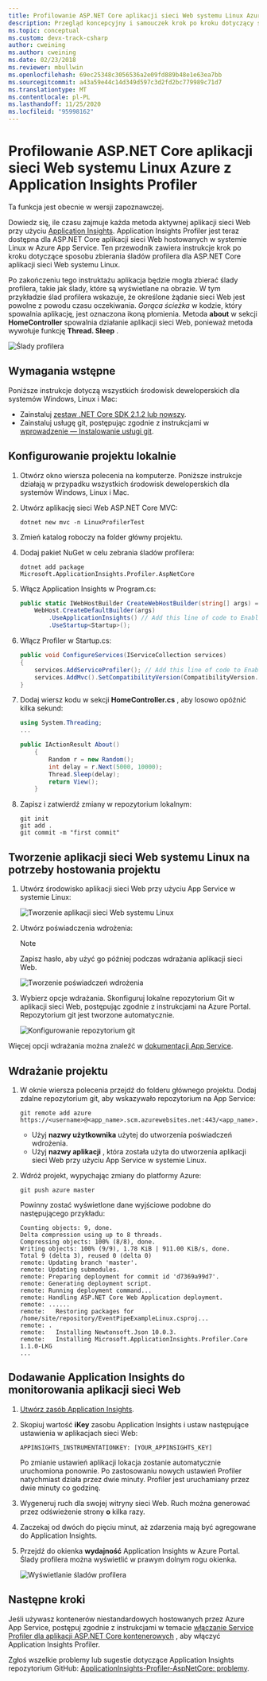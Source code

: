 ```yaml
---
title: Profilowanie ASP.NET Core aplikacji sieci Web systemu Linux Azure z Application Insights Profiler | Microsoft Docs
description: Przegląd koncepcyjny i samouczek krok po kroku dotyczący sposobu korzystania z Application Insights Profiler.
ms.topic: conceptual
ms.custom: devx-track-csharp
author: cweining
ms.author: cweining
ms.date: 02/23/2018
ms.reviewer: mbullwin
ms.openlocfilehash: 69ec25348c3056536a2e09fd889b48e1e63ea7bb
ms.sourcegitcommit: a43a59e44c14d349d597c3d2fd2bc779989c71d7
ms.translationtype: MT
ms.contentlocale: pl-PL
ms.lasthandoff: 11/25/2020
ms.locfileid: "95998162"
---
```

# <a name="profile-aspnet-core-azure-linux-web-apps-with-application-insights-profiler"></a>Profilowanie ASP.NET Core aplikacji sieci Web systemu Linux Azure z Application Insights Profiler

Ta funkcja jest obecnie w wersji zapoznawczej.

Dowiedz się, ile czasu zajmuje każda metoda aktywnej aplikacji sieci Web przy użyciu [Application Insights](./app-insights-overview.md). Application Insights Profiler jest teraz dostępna dla ASP.NET Core aplikacji sieci Web hostowanych w systemie Linux w Azure App Service. Ten przewodnik zawiera instrukcje krok po kroku dotyczące sposobu zbierania śladów profilera dla ASP.NET Core aplikacji sieci Web systemu Linux.

Po zakończeniu tego instruktażu aplikacja będzie mogła zbierać ślady profilera, takie jak ślady, które są wyświetlane na obrazie. W tym przykładzie ślad profilera wskazuje, że określone żądanie sieci Web jest powolne z powodu czasu oczekiwania. *Gorąca ścieżka* w kodzie, który spowalnia aplikację, jest oznaczona ikoną płomienia. Metoda **about** w sekcji **HomeController** spowalnia działanie aplikacji sieci Web, ponieważ metoda wywołuje funkcję **Thread. Sleep** .

![Ślady profilera](./media/profiler-aspnetcore-linux/profiler-traces.png)

## <a name="prerequisites"></a>Wymagania wstępne
Poniższe instrukcje dotyczą wszystkich środowisk deweloperskich dla systemów Windows, Linux i Mac:

* Zainstaluj [zestaw .NET Core SDK 2.1.2 lub nowszy](https://dotnet.microsoft.com/download/archives).
* Zainstaluj usługę git, postępując zgodnie z instrukcjami w [wprowadzenie — Instalowanie usługi git](https://git-scm.com/book/en/v2/Getting-Started-Installing-Git).

## <a name="set-up-the-project-locally"></a>Konfigurowanie projektu lokalnie

1. Otwórz okno wiersza polecenia na komputerze. Poniższe instrukcje działają w przypadku wszystkich środowisk deweloperskich dla systemów Windows, Linux i Mac.

1. Utwórz aplikację sieci Web ASP.NET Core MVC:

   ```console
   dotnet new mvc -n LinuxProfilerTest
   ```

1. Zmień katalog roboczy na folder główny projektu.

1. Dodaj pakiet NuGet w celu zebrania śladów profilera:

   ```console
   dotnet add package Microsoft.ApplicationInsights.Profiler.AspNetCore
   ```

1. Włącz Application Insights w Program.cs:

    ```csharp
    public static IWebHostBuilder CreateWebHostBuilder(string[] args) =>
        WebHost.CreateDefaultBuilder(args)
            .UseApplicationInsights() // Add this line of code to Enable Application Insights
            .UseStartup<Startup>();
    ```

1. Włącz Profiler w Startup.cs:

    ```csharp
    public void ConfigureServices(IServiceCollection services)
    {
        services.AddServiceProfiler(); // Add this line of code to Enable Profiler
        services.AddMvc().SetCompatibilityVersion(CompatibilityVersion.Version_2_1);
    }
    ```

1. Dodaj wiersz kodu w sekcji **HomeController.cs** , aby losowo opóźnić kilka sekund:

    ```csharp
    using System.Threading;
    ...

    public IActionResult About()
        {
            Random r = new Random();
            int delay = r.Next(5000, 10000);
            Thread.Sleep(delay);
            return View();
        }
    ```

1. Zapisz i zatwierdź zmiany w repozytorium lokalnym:

    ```console
    git init
    git add .
    git commit -m "first commit"
    ```

## <a name="create-the-linux-web-app-to-host-your-project"></a>Tworzenie aplikacji sieci Web systemu Linux na potrzeby hostowania projektu

1. Utwórz środowisko aplikacji sieci Web przy użyciu App Service w systemie Linux:

    ![Tworzenie aplikacji sieci Web systemu Linux](./media/profiler-aspnetcore-linux/create-linux-appservice.png)

2. Utwórz poświadczenia wdrożenia:

    > [!NOTE]
    > Zapisz hasło, aby użyć go później podczas wdrażania aplikacji sieci Web.

    ![Tworzenie poświadczeń wdrożenia](./media/profiler-aspnetcore-linux/create-deployment-credentials.png)

3. Wybierz opcje wdrażania. Skonfiguruj lokalne repozytorium Git w aplikacji sieci Web, postępując zgodnie z instrukcjami na Azure Portal. Repozytorium git jest tworzone automatycznie.

    ![Konfigurowanie repozytorium git](./media/profiler-aspnetcore-linux/setup-git-repo.png)

Więcej opcji wdrażania można znaleźć w [dokumentacji App Service](../../app-service/index.yml).

## <a name="deploy-your-project"></a>Wdrażanie projektu

1. W oknie wiersza polecenia przejdź do folderu głównego projektu. Dodaj zdalne repozytorium git, aby wskazywało repozytorium na App Service:

    ```console
    git remote add azure https://<username>@<app_name>.scm.azurewebsites.net:443/<app_name>.git
    ```

    * Użyj **nazwy użytkownika** użytej do utworzenia poświadczeń wdrożenia.
    * Użyj **nazwy aplikacji** , która została użyta do utworzenia aplikacji sieci Web przy użyciu App Service w systemie Linux.

2. Wdróż projekt, wypychając zmiany do platformy Azure:

    ```console
    git push azure master
    ```

    Powinny zostać wyświetlone dane wyjściowe podobne do następującego przykładu:

    ```output
    Counting objects: 9, done.
    Delta compression using up to 8 threads.
    Compressing objects: 100% (8/8), done.
    Writing objects: 100% (9/9), 1.78 KiB | 911.00 KiB/s, done.
    Total 9 (delta 3), reused 0 (delta 0)
    remote: Updating branch 'master'.
    remote: Updating submodules.
    remote: Preparing deployment for commit id 'd7369a99d7'.
    remote: Generating deployment script.
    remote: Running deployment command...
    remote: Handling ASP.NET Core Web Application deployment.
    remote: ......
    remote:   Restoring packages for /home/site/repository/EventPipeExampleLinux.csproj...
    remote: .
    remote:   Installing Newtonsoft.Json 10.0.3.
    remote:   Installing Microsoft.ApplicationInsights.Profiler.Core 1.1.0-LKG
    ...
    ```

## <a name="add-application-insights-to-monitor-your-web-apps"></a>Dodawanie Application Insights do monitorowania aplikacji sieci Web

1. [Utwórz zasób Application Insights](./create-new-resource.md).

2. Skopiuj wartość **iKey** zasobu Application Insights i ustaw następujące ustawienia w aplikacjach sieci Web:

    `APPINSIGHTS_INSTRUMENTATIONKEY: [YOUR_APPINSIGHTS_KEY]`

    Po zmianie ustawień aplikacji lokacja zostanie automatycznie uruchomiona ponownie. Po zastosowaniu nowych ustawień Profiler natychmiast działa przez dwie minuty. Profiler jest uruchamiany przez dwie minuty co godzinę.

3. Wygeneruj ruch dla swojej witryny sieci Web. Ruch można generować przez odświeżenie strony **o** kilka razy.

4. Zaczekaj od dwóch do pięciu minut, aż zdarzenia mają być agregowane do Application Insights.

5. Przejdź do okienka **wydajność** Application Insights w Azure Portal. Ślady profilera można wyświetlić w prawym dolnym rogu okienka.

    ![Wyświetlanie śladów profilera](./media/profiler-aspnetcore-linux/view-traces.png)



## <a name="next-steps"></a>Następne kroki
Jeśli używasz kontenerów niestandardowych hostowanych przez Azure App Service, postępuj zgodnie z instrukcjami w temacie [ włączanie Service Profiler dla aplikacji ASP.NET Core kontenerowych](https://github.com/Microsoft/ApplicationInsights-Profiler-AspNetCore/tree/master/examples/EnableServiceProfilerForContainerApp) , aby włączyć Application Insights Profiler.

Zgłoś wszelkie problemy lub sugestie dotyczące Application Insights repozytorium GitHub: [ApplicationInsights-Profiler-AspNetCore: problemy](https://github.com/Microsoft/ApplicationInsights-Profiler-AspNetCore/issues).